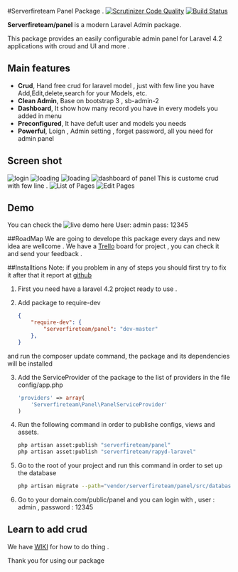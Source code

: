 #Serverfireteam Panel Package .
[![Scrutinizer Code Quality](https://scrutinizer-ci.com/g/serverfireteam/panel/badges/quality-score.png?b=master)](https://scrutinizer-ci.com/g/serverfireteam/panel/?branch=master)
[![Build Status](https://scrutinizer-ci.com/g/serverfireteam/panel/badges/build.png?b=master)](https://scrutinizer-ci.com/g/serverfireteam/panel/build-status/master)


**Serverfireteam/panel** is a modern Laravel Admin package. 

This package provides an easily configurable admin panel for Laravel 4.2 applications with croud and UI and more .

## Main features

- **Crud**, Hand free crud for laravel model , just with few line you have Add,Edit,delete,search for your Models, etc.
- **Clean Admin**, Base on bootstrap 3 , sb-admin-2 
- **Dashboard**, It show how many record you have in every models you added in menu 
- **Preconfigured**, It have defult user and models you needs
- **Powerful**, Loign , Admin setting , forget password, all you need for admin panel

## Screen shot 
![login](https://raw.githubusercontent.com/serverfireteam/panel/master/public/img/login.png)
![loading](https://raw.githubusercontent.com/serverfireteam/panel/master/public/img/loading.png)
![loading](https://raw.githubusercontent.com/serverfireteam/panel/master/public/img/loading.png)
![dashboard of panel](https://raw.githubusercontent.com/serverfireteam/panel/master/public/img/dashboard_full.png)
This is custome crud with few line .
![List of Pages](https://raw.githubusercontent.com/serverfireteam/panel/master/public/img/pages.png)
![Edit Pages](https://raw.githubusercontent.com/serverfireteam/panel/master/public/img/editpages.png)

## Demo 
You can check the ![live demo here](http://demo.serverfire.net/panel)
User: admin
pass: 12345 

##RoadMap
We are going to develope this package every days and new idea are wellcome .
We have a [Trello](https://trello.com/b/RDZ6HdK9/framework) board for project , you can check it and send your feedback . 

##Installtions
Note: if you problem in any of steps you should first try to fix it after that it report at [github](https://github.com/serverfireteam/panel/issues/new)



1. First you need have a laravel 4.2 project ready to use . 

2.  Add package to require-dev 

    ```json
    {
        "require-dev": {
            "serverfireteam/panel": "dev-master"
        },
    }
    ```
and run the composer update command, the package and its dependencies will be installed


3.  Add the ServiceProvider of the package to the list of providers in the file config/app.php

    ```php
    'providers' => array(
        'Serverfireteam\Panel\PanelServiceProvider'
    )
    ```

4. Run the following command in order to publishe configs, views and assets.  

    ```bash
    php artisan asset:publish "serverfireteam/panel"
    php artisan asset:publish "serverfireteam/rapyd-laravel"
    ```

5. Go to the root of your project and run this command in order to set up the database

    ```bash
    php artisan migrate --path="vendor/serverfireteam/panel/src/database/migrations"
    ```

6. Go to your domain.com/public/panel and you can login with , user : admin , password : 12345


## Learn to add crud 
We have [WIKI](https://github.com/serverfireteam/panel/wiki) for how to do thing .

Thank you for using our package 


